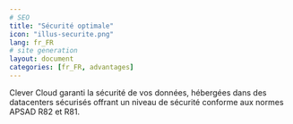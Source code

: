 ```yaml
---
# SEO
title: "Sécurité optimale"
icon: "illus-securite.png"
lang: fr_FR
# site generation
layout: document
categories: [fr_FR, advantages]
---
```


Clever Cloud garanti la sécurité de vos données, hébergées dans des datacenters sécurisés offrant un niveau de sécurité conforme aux normes APSAD R82 et R81.